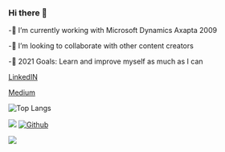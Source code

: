 ### Hi there 👋

-🔭 I’m currently working with Microsoft Dynamics Axapta 2009 

-👯  I’m looking to collaborate with other content creators

-🥅 2021 Goals: Learn and improve myself as much as I can

[LinkedIN](https://www.linkedin.com/in/filiz-g%C3%BCrsan-56685a151/)

[Medium]( https://filizzgursan.medium.com/)

![Top Langs](https://github-readme-stats.vercel.app/api/top-langs/?username=Filizgursan&theme=tokyonight)

![](https://visitor-badge.laobi.icu/badge?page_id=Filizgursan)   [![Github](https://img.shields.io/github/followers/Filizgursan?label=Follow&style=social)](https://github.com/Filizgursan)

![](https://github-readme-stats.vercel.app/api?username=Filizgursan&show_icons=true&theme=radical)



